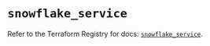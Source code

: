# `snowflake_service`

Refer to the Terraform Registry for docs: [`snowflake_service`](https://registry.terraform.io/providers/snowflakedb/snowflake/2.7.0/docs/resources/service).
